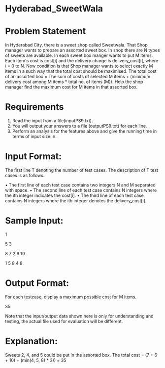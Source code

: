 # Hyderabad_SweetWala

# Problem Statement
In Hyderabad City, there is a sweet shop called Sweetwala. That Shop manager wants to prepare an assorted sweet box. In shop there are N types of sweets are available. In each sweet box manger wants to put M items. Each item's cost is cost[i] and the delivery charge is delivery_cost[i], where i = 0 to N. Now condition is that Shop manager wants to select exactly M items in a such way that the total cost should be maximised.
The total cost of  an assorted box = The sum of costs of selected M items + (minimum delivery cost among M items * total no. of items (M)).
Help the shop manager find the maximum cost for M items in that assorted box.

# Requirements

1.	Read the input from a file(inputPS9.txt).
2.	You will output your answers to a file (outputPS9.txt) for each line.
3.	Perform an analysis for the features above and give the running time in terms of input size: n.

# Input Format:

The first line T denoting the number of test cases. The description of T test cases is as follows.

•	The first line of each test case contains two integers N and M separated with space.
•	The second line of each test case contains N integers where the ith integer indicates the cost[i].
•	The third line of each test case contains N integers where the ith integer denotes the delivery_cost[i].

# Sample Input:

1

5 3

8 7 2 6 10

1 5 8 4 8


# Output Format:

For each testcase, display a maximum possible cost for M items.

35

Note that the input/output data shown here is only for understanding and testing, the actual file used for evaluation will be different.


# Explanation:

Sweets 2, 4, and 5 could be put in the assorted box. The total cost = (7 + 6 + 10) + (min(4, 5, 8) * 3))
= 35
